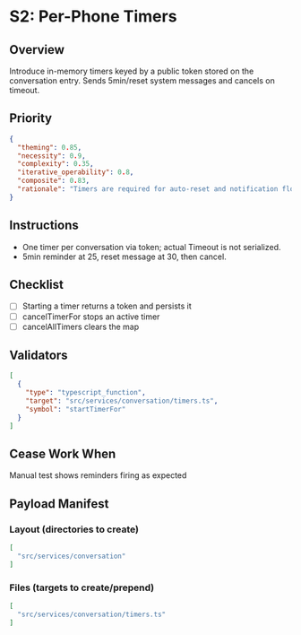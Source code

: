 # S2: Per-Phone Timers

## Overview
Introduce in-memory timers keyed by a public token stored on the conversation entry. Sends 5min/reset system messages and cancels on timeout.

## Priority
```json
{
  "theming": 0.85,
  "necessity": 0.9,
  "complexity": 0.35,
  "iterative_operability": 0.8,
  "composite": 0.83,
  "rationale": "Timers are required for auto-reset and notification flow."
}
```

## Instructions
- One timer per conversation via token; actual Timeout is not serialized.
- 5min reminder at 25, reset message at 30, then cancel.

## Checklist
- [ ] Starting a timer returns a token and persists it
- [ ] cancelTimerFor stops an active timer
- [ ] cancelAllTimers clears the map

## Validators
```json
[
  {
    "type": "typescript_function",
    "target": "src/services/conversation/timers.ts",
    "symbol": "startTimerFor"
  }
]
```

## Cease Work When
Manual test shows reminders firing as expected

## Payload Manifest

### Layout (directories to create)
```json
[
  "src/services/conversation"
]
```

### Files (targets to create/prepend)
```json
[
  "src/services/conversation/timers.ts"
]
```
